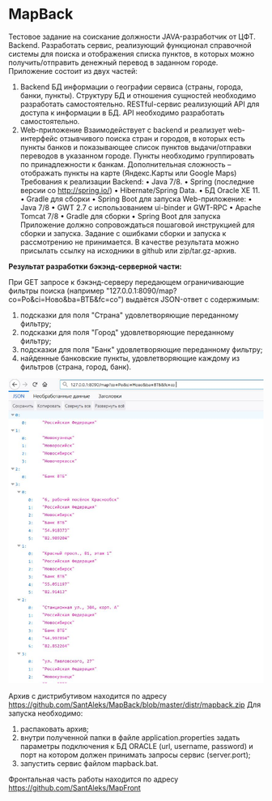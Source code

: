 ﻿# MapBack
Тестовое задание на соискание должности JAVA-разработчик от ЦФТ. Backend.
Разработать сервис, реализующий функционал справочной системы для поиска и отображения списка пунктов, в которых можно получить/отправить денежный перевод в заданном городе.
Приложение состоит из двух частей:
1.	Backend
БД информации о географии сервиса (страны, города, банки, пункты). Структуру БД и отношения сущностей необходимо разработать самостоятельно.
RESTful-сервис реализующий API для доступа к информации в БД. API необходимо разработать самостоятельно.
2.	Web-приложение
Взаимодействует c backend и реализует web-интерфейс отзывчивого поиска стран и городов, в которых есть пункты банков и показывающее список пунктов выдачи/отправки переводов в указанном городе. Пункты необходимо группировать по принадлежности к банкам.
Дополнительная сложность – отображать пункты на карте (Яндекс.Карты или Google Maps)
Требования к реализации
Backend:
•	Java 7/8.
•	Spring (последние версии со http://spring.io/)
•	Hibernate/Spring Data. 
•	БД Oracle XE 11.
•	Gradle для сборки
•	Spring Boot для запуска
Web-приложение:
•	Java 7/8
•	GWT 2.7 с использованием ui-binder и GWT-RPC
•	Apache Tomcat 7/8
•	Gradle для сборки
•	Spring Boot для запуска
Приложение должно сопровождаться пошаговой инструкцией для сборки и запуска. Задание с ошибками сборки и запуска к рассмотрению не принимается. 
В качестве результата можно присылать ссылку на исходники в github или zip/tar.gz-архив.

<b>Результат разработки бэкэнд-серверной части:</b>

При GET запросе к бэкэнд-серверу передающем ограничивающие фильтры поиска (например "127.0.0.1:8090/map?co=Ро&ci=Ново&ba=ВТБ&fc=co") выдаётся JSON-ответ с содержимым:
1) подсказки для поля "Страна" удовлетворяющие переданному фильтру;
2) подсказки для поля "Город" удовлетворяющие переданному фильтру;
3) подсказки для поля "Банк" удовлетворяющие переданному фильтру;
4) найденные банковские пункты, удовлетворяющие каждому из фильтров (страна, город, банк).

<img src="https://github.com/SantAleks/MapBack/blob/master/distr/JSON_Resp.JPG" alt="снимок экрана с JSON-ответом">

Архив с дистрибутивом находится по адресу https://github.com/SantAleks/MapBack/blob/master/distr/mapback.zip
Для запуска необходимо:
1) распаковать архив;
2) внутри полученной папки в файле application.properties задать параметры подключения к БД ORACLE (url, username, password) и порт на котором должен принимать запросы сервис (server.port);
3) запустить сервис файлом mapback.bat.


Фронтальная часть работы находится по адресу https://github.com/SantAleks/MapFront
